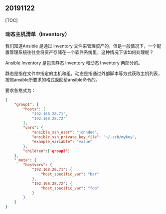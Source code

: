 ## 20191122

[TOC]

### 动态主机清单（Inventory）

我们知道Ansible 是通过 inventory 文件来管理资产的，但是一般情况下，一个配置管理系统往往会将资产存储在一个软件系统里，这种情况下该如何处理呢？

Ansible Inventory 是包含静态 Inventory 和动态 Inventory 两部分的。

静态是指在文件中指定的主机和组，动态是指通过外部脚本等方式获取主机列表，按照ansible所要求的格式返回给ansible命令的。

要求各格式为：

```json
{
    "group1": {
        "hosts": [
            "192.168.28.71",
            "192.168.28.72"
        ],
        "vars": {
            "ansible_ssh_user": "johndoe",
            "ansible_ssh_private_key_file": "~/.ssh/mykey",
            "example_variable": "value"
        },
        "children":['group2']
    },
    "_meta": {
        "hostvars": {
            "192.168.28.71": {
                "host_specific_var": "bar"
            },
            "192.168.28.72": {
                "host_specific_var": "foo"
            }
        }
    }
}
```







